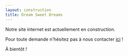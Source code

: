 ```yaml
---
layout: construction
title: Dream Sweet Dreams
---
```


Notre site internet est actuellement en construction.

Pour toute demande n'hésitez pas à nous contacter [ici](mailto:delphine@dreamsweetdreams.fr) !

À bientôt !
